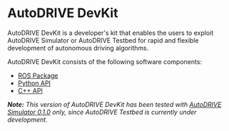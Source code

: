 # AutoDRIVE DevKit

AutoDRIVE DevKit is a developer's kit that enables the users to exploit AutoDRIVE Simulator or AutoDRIVE Testbed for rapid and flexible development of autonomous driving algorithms.

AutoDRIVE DevKit consists of the following software components:
- [ROS Package](https://github.com/Tinker-Twins/AutoDRIVE/tree/AutoDRIVE-DevKit/autodrive_ros)
- [Python API](https://github.com/Tinker-Twins/AutoDRIVE/tree/AutoDRIVE-DevKit/autodrive_py)
- [C++ API](https://github.com/Tinker-Twins/AutoDRIVE/tree/AutoDRIVE-DevKit/autodrive_cpp)

_**Note:** This version of AutoDRIVE DevKit has been tested with [AutoDRIVE Simulator 0.1.0](https://github.com/Tinker-Twins/AutoDRIVE/releases/tag/Simulator-0.1.0) only, since AutoDRIVE Testbed is currently under development._
